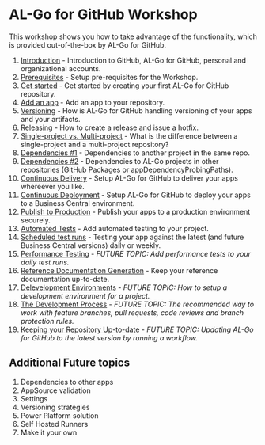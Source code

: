 # AL-Go for GitHub Workshop
This workshop shows you how to take advantage of the functionality, which is provided out-of-the-box by AL-Go for GitHub.

1. [Introduction](Introduction.md) - Introduction to GitHub, AL-Go for GitHub, personal and organizational accounts.
1. [Prerequisites](Prerequisites.md) - Setup pre-requisites for the Workshop.
1. [Get started](GetStarted.md) - Get started by creating your first AL-Go for GitHub repository.
1. [Add an app](AddAnApp.md) - Add an app to your repository.
1. [Versioning](Versioning.md) - How is AL-Go for GitHub handling versioning of your apps and your artifacts.
1. [Releasing](Releasing.md) - How to create a release and issue a hotfix.
1. [Single-project vs. Multi-project](Projects.md) - What is the difference between a single-project and a multi-project repository?
1. [Dependencies #1](Dependencies1.md) - Dependencies to another project in the same repo.
1. [Dependencies #2](Dependencies2.md) - Dependencies to AL-Go projects in other repositories (GitHub Packages or appDependencyProbingPaths).
1. [Continuous Delivery](ContinuousDelivery.md) - Setup AL-Go for GitHub to deliver your apps whereever you like.
1. [Continuous Deployment](ContinuousDeployment.md) - Setup AL-Go for GitHub to deploy your apps to a Business Central environment.
1. [Publish to Production](PublishToProduction.md) - Publish your apps to a production environment securely.
1. [Automated Tests](AutomatedTests.md) - Add automated testing to your project.
1. [Scheduled test runs](ScheduledTestRuns.md) - Testing your app against the latest (and future Business Central versions) daily or weekly.
1. [Performance Testing](PerformanceTesting.md) - *FUTURE TOPIC: Add performance tests to your daily test runs.*
1. [Reference Documentation Generation](ReferenceDoc.md) - Keep your reference documentation up-to-date.
1. [Delevelopment Environments](DevelopmentEnvironments.md) - *FUTURE TOPIC: How to setup a development environment for a project.*
1. [The Development Process](TheDevelopmentProcess.md) - *FUTURE TOPIC: The recommended way to work with feature branches, pull requests, code reviews and branch protection rules.*
1. [Keeping your Repository Up-to-date](KeepUpToDate.md) - *FUTURE TOPIC: Updating AL-Go for GitHub to the latest version by running a workflow.*


## Additional Future topics
1. Dependencies to other apps
1. AppSource validation
1. Settings
1. Versioning strategies
1. Power Platform solution
1. Self Hosted Runners
1. Make it your own

